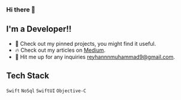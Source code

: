 ### Hi there 👋

<!--
**reyhanl/reyhanl** is a ✨ _special_ ✨ repository because its `README.md` (this file) appears on your GitHub profile.
-->

## I'm a Developer!!

- 📌 Check out my pinned projects, you might find it useful.
- 🔥 Check out my articles on [Medium](https://medium.com/@reyhanmuhammadl).
- 📧 Hit me up for any inquiries <a href="mailto:reyhannnmuhammad9@gmail.com">reyhannnmuhammad9@gmail.com</a>.

## Tech Stack 
`Swift` `NoSql` `SwiftUI` `Objective-C`
